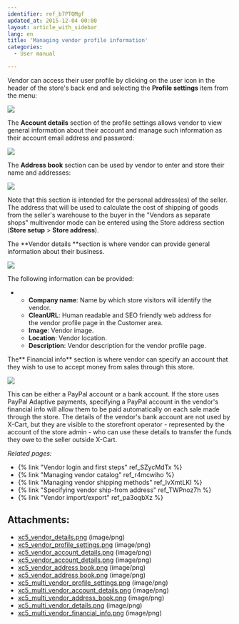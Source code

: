 ```yaml
---
identifier: ref_b7PTQMgf
updated_at: 2015-12-04 00:00
layout: article_with_sidebar
lang: en
title: 'Managing vendor profile information'
categories:
  - User manual

---
```



Vendor can access their user profile by clicking on the user icon in the header of the store's back end and selecting the **Profile settings** item from the menu:

![]({{site.baseurl}}/attachments/8749390/8719613.png)

The **Account details** section of the profile settings allows vendor to view general information about their account and manage such information as their account email address and password: 

![]({{site.baseurl}}/attachments/8749390/8719614.png)

The **Address book** section can be used by vendor to enter and store their name and addresses:

![]({{site.baseurl}}/attachments/8749390/8719615.png)

Note that this section is intended for the personal address(es) of the seller. The address that will be used to calculate the cost of shipping of goods from the seller's warehouse to the buyer in the "Vendors as separate shops" multivendor mode can be entered using the Store address section (**Store setup** > **Store address**). 

The **Vendor details **section is where vendor can provide general information about their business. 

![]({{site.baseurl}}/attachments/8749390/8719616.png)

The following information can be provided:

*   *   **Company name**: Name by which store visitors will identify the vendor. 
    *   **CleanURL**: Human readable and SEO friendly web address for the vendor profile page in the Customer area.
    *   **Image**: Vendor image.
    *   **Location**: Vendor location.
    *   **Description**: Vendor description for the vendor profile page.

The** Financial info** section is where vendor can specify an account that they wish to use to accept money from sales through this store. 

![]({{site.baseurl}}/attachments/8749390/8719617.png)

This can be either a PayPal account or a bank account. If the store uses PayPal Adaptive payments, specifying a PayPal account in the vendor's financial info will allow them to be paid automatically on each sale made through the store. The details of the vendor's bank account are not used by X-Cart, but they are visible to the storefront operator - represented by the account of the store admin - who can use these details to transfer the funds they owe to the seller outside X-Cart.

_Related pages:_

*   {% link "Vendor login and first steps" ref_SZycMdTx %}
*   {% link "Managing vendor catalog" ref_r4mcwiho %}
*   {% link "Managing vendor shipping methods" ref_IvXmtLKI %}
*   {% link "Specifying vendor ship-from address" ref_TWPnoz7h %}
*   {% link "Vendor import/export" ref_pa3oqbXz %}

## Attachments:

* [xc5_vendor_details.png]({{site.baseurl}}/attachments/8749390/8716909.png) (image/png)
* [xc5_vendor_profile_settings.png]({{site.baseurl}}/attachments/8749390/8716911.png) (image/png)
* [xc5_vendor_account_details.png]({{site.baseurl}}/attachments/8749390/8716927.png) (image/png)
* [xc5_vendor_account_details.png]({{site.baseurl}}/attachments/8749390/8716926.png) (image/png)
* [xc5_vendor_address book.png]({{site.baseurl}}/attachments/8749390/8716929.png) (image/png)
* [xc5_vendor_address book.png]({{site.baseurl}}/attachments/8749390/8716928.png) (image/png)
* [xc5_multi_vendor_profile_settings.png]({{site.baseurl}}/attachments/8749390/8719613.png) (image/png)
* [xc5_multi_vendor_account_details.png]({{site.baseurl}}/attachments/8749390/8719614.png) (image/png)
* [xc5_multi_vendor_address_book.png]({{site.baseurl}}/attachments/8749390/8719615.png) (image/png)
* [xc5_multi_vendor_details.png]({{site.baseurl}}/attachments/8749390/8719616.png) (image/png)
* [xc5_multi_vendor_financial_info.png]({{site.baseurl}}/attachments/8749390/8719617.png) (image/png)